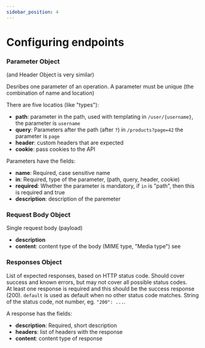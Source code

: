 ```yaml
---
sidebar_position: 4
---
```


# Configuring endpoints

### Parameter Object 
(and Header Object is very similar)

Desribes one parameter of an operation.
A parameter must be unique (the combination of name and location)

There are five locatios (like "types"):
- **path**: parameter in the path, used with templating
  in `/user/{username}`, the parameter is `username`
- **query**: Parameters after the path (after `?`)
  in `/products?page=42` the parameter is `page`
- **header**: custom headers that are expected
- **cookie**: pass cookies to the API

Parameters have the fields:
- **name**: Required, case sensitive name
- **in**: Required, type of the parameter, (path, query, header, cookie)
- **required**: Whether the parameter is mandatory, if `in` is "path", then this is required and true
- **description**: description of the paremeter


### Request Body Object

Single request body (payload)

- **description**
- **content**: content type of the body (MIME type, "Media type")
  see 


### Responses Object

List of expected responses, based on HTTP status code. Should cover success and known errors, but may not cover all possible status codes.  
At least one response is required and this should be the success response (200). 
`default` is used as default when no other status code matches.
String of the status code, not number, eg. `"200": ...`.

A response has the fields:
- **description**: Required, short description
- **headers**: list of headers with the response
- **content**: content type of response
  
<!-- 
- schema: defines the structure of the response,  
  can be a primitive type or object, omitting this field means no response
-->
